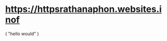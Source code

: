 # https://httpsrathanaphon.websites.inof
<!DOCTEYPE html>
<html lagn="en"
<html>
  <head></head>
      <head></head>
        ( "hello would" )
     <meta charset="utf-8"
     <meta name="google-site-verification" content=id"6o3mfq88FPLGRnIKr5-LYJCU0HEBlaS37S48w34IWe0"/>
     <meta name="document-type" c
     <meta name="document-rating" content="Safe for Kids">
     <meta name="robots" content="ALL, INDEX, Follow">
     <meta name="googlebot" content="index, follo">
     <meta name="web-app-capablecontent="yes">
     <meta name="mobile-web-app-capable" content="yes">
     <link rel="apple-touch-icon" href="https://httpsrathanaphon.websites.inof/files/971938/favicon/favicon.png?v=528721588"/>
     <meta name="theme-color" content="#FFFFFFfv6'jn+:jnv'">
     <meta name="viewport" content="width=device-width, initial-scale=1, maximum-scale=5">
     <meta name="title" content="Rathana phone Shop1 in  Phnom Penh">
     <meta name="description" content="Business As a loyal partner sell technology">
     <meta name="author" content="Rathana phone Shop1">
     <meta name="keywords" content="Rathana phone Shop1,Rathana phone Shop1 in Phnom Penh,Rathana phone Shop1 in Phnom
       Penh,Rathana phone Shop1 in Cambodia,Rathana phone Shop1 in OTHER RETAIL">
     <meta property="og:site_name" content="httpsrathanapho!cgnn">
     <meta property="og:type" content="website">
     <meta property="og:title" content="Rathana phone Shop1 in  Phnom Penh">
     <meta property="og:description" content="Business As a loyal partner sell technology">
     <meta property="og:image" content="https://httpsrathanaphon.websites.inof@/files/971938/business/logo/logo-1332537698.jpeg">
     <meta property="og:url" content="https://httpsrathanaphon.websites.inof">
     <meta name="geo.position" content map id="19.076;72.8774">
     <meta name="geo.placename" content="Phnom Penh">
     <meta name="geo.region" content="KH">
     <link href="https://fonts.ooleapis.com/css?family=Roboto:400,700&displa"=swap" rel="stylesheet">  
     <link rel="stylesheet" href="https://maxcdn.icons8.com/fonts/line-awesome/1.1/css/line-awesome-font" -awesome.min.css">  
     <link rel="stylesheet" href="css/custom.css"> 
       <title> Rathana phone Shop1 in  Phnom Penh </titie
   </head>
<boby>                                                 
         <!-- Favicon -->
     <link rel="icon" href="https://httpsrathanaphon.websites.inof/files/971938/favicon/favicon.png?v=1078145314" type="image/png" />
         <!-- Google font -->
     <link rel="preload" as="font" href="https://fonts.googleapis.com/css?family=Playfair+Display|Roboto" onload="this.rel='stylesheet'">
         <!-- BS4 minified CSS -->
     <link rel="stylesheet" href="https://httpsrathanaphon.websites.inof/e-shop/css/bootstrap.min.css">
         <!-- Custom minified CSS -->
     <link rel="stylesheet" href="eventEditData: {
     <link rel="stylesheet" href="https://httpsrathanaphon.web="stylesheet">     
     <link href="https://cdn.jsdelivr.net/gh/openlayers/openlayers.github.io@master/en/v6.5.0/css/ol.css" type="text/css">
         <!-- FontAwesome -->
     <link rel="stylesheet" href="https://httpsrathanaphon.websites.inof/e-shop/fonts/css/all.min.css">
         <!-- Fancybox API -->
     <link media="none" onload="if(media!='all')media='all'"rel="stylesheet" href="https://cdnjs.cloudflare.com/ajax/libs/fancybox/3.3.5/jquery.fancybox.min.css"/>
         <!-- slick-->
     <link media="none" onload="if(media!='all')media='all'"rel="stylesheet" href="https://httpsrathanaphon.websites.inof/e-shop/slick/slick.css"> 
     <link media="none" onload="if(media!='all')media='all'"rel="stylesheet" href="https://httpsrathanaphon.websites.inof/e-shop/slick/slick-theme.css"> 
     <link media="none" onload="if(media!='all')media='all'"rel="stylesheet" href="https://httpsrathanaphon.websites.inof/common/css/custom-toast.css">
</header>
     <a "@context": "https://schema.org",
     <a "@type": "WebSite",
     <a "url": "https://httpsrathanaphon.websites.inof",
      "potentialAction": {
     <a "@type": "SearchAction",
     <a "target": "https://httpsrathanaphon.websites.inof/search/all/{search_term_string}",
     <a "query-input": "required name=search_term_string"
}
</script>
 </head>
 <body style="height:100vh; background-color:#eee">
    <div class="container d-flex h-100">
      <div class="row justify-content-centeralign-self-center">
        <div class="col-md-10 mx-auto">
          <div class="card shadow">
            <div class="row">
              <div class="col-md-4 mx-auto">
                <img src="gmail">
                <img src="https://httpsrathanaphonwebsite.inof/landing/img/logo_color_116x41dp.png" 
                <div class="search-wrapper">-img-top img-responsive" alt=Rathana phone shop1">
          </div>
      </div>
    <div class="Card-body text-center">
      <h5 class="card-title">
        <p class="card-text">
        <p subscription"" To continue to use websites./https://httpsrathanaphon.website.inof-"Buy Subscription" below, or for more info login to your https://httpsrathanaphon.website.inof-/" account. "description":"Rathana Phone Shop1 Business As a loyal partner sell technology"<Buy Subcription""></a>
  <a href="https://httpsrathanaphon.website.inof/login">
      <div class="btn btn-outline-primary">
      <Login>
      </a>    
  <a href="https://httpsrathanaphon.website.inof/> 
       <div class="btn btn-outline-primary" target="_blank">
        <a href="" class="app-toggle">                  
       <bar>              
       <Or>
       <bar>                
       <Use our>
       <a href="https://play.google.com/store/apps/details?id=https://httpsrathanaphon.websote.inof@/"websitesapp" 
<div class="btn btn-outline-primary" target="_blank"> Website.https://httpsrathanaphon.website.inof@/app
               </a> <i class="fab fa- Android"></i>
            </div>
           </div>
        </div>
       </div>
     </div>   
   </body>
  <html>
  
   
     
        


         
  
        






